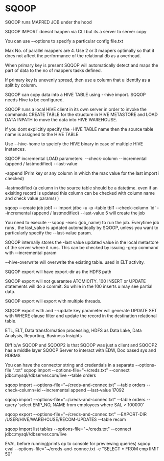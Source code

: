 # SQOOP

SQOOP runs MAPRED JOB under the hood

SQOOP IMPORT doesnt happen via CLI but its a server to server copy

You can use --options to specify a particular config file.txt

Max No. of parallel mappers are 4. Use 2 or 3 mappers optimally so that it does not affect the performance of the relational db as a overhead.

When primary key is present SQQOP will automatically detect and maps the part of data to the no of mappers tasks defined.

If primary key is unevenly spread, then use a column that u identify as a split by column.

SQOOP can copy data into a HIVE TABLE using --hive import. SQQOP needs Hive to be configured.

SQOOP runs a local HIVE client in its own server in order to invoke the commands CREATE TABLE for the structure in HIVE METASTORE and LOAD DATA INPATH to move the data into HIVE WAREHOUSE.

If you dont explicitly specify the -HIVE TABLE name then the source table name is assigned to the HIVE TABLE

Use --hive-home to speicfy the HIVE binary in case of multiple HIVE instances.

SQOOP incremental LOAD parameters: --check-column --incremental (append / lastmodified) --last-value

-append (Prim key or any column in which the max value for the last import i checked) 

-lastmodified (a column in the source table should be a datetime. even if an exisiting record is updated this column can be checked with column name and check value params) ) 

sqoop --create job job1 -- import jdbc -u -p  -table tbl1 --check-column 'id' --incremental (append / lastmodified) --last-value 5 will create the job

You need to execute --sqoop -exec (job_name) to run the job. Everytime job runs , the last_value is updated automatically by SQOOP, unless you want to particularly specify the --last-value param.

SQOOP internally stores the -last value updated value in the local metastore of the server where it runs. This can be checked by issuing -grep command with --incremental param

--hive-overwrite will overwrite the existing table. used in ELT activity.

SQQOP export will have export-dir as the HDFS path

SQOOP export will not guarantee ATOMICITY. 100 INSERT or UPDATE statements will do a commit. So while in the 100 inserts u may see partial data.

SQOOP export will export with multiple threads.

SQQOP export with and --update key parameter will generate  UPDATE SET with WHERE clause filter and update the record in the destination relational table.

ETL, ELT, Data transformation processing, HDFS as Data Lake, Data Analysis, Reporting, Business Insights

Diff b/w SQOOP and SQOOP2 is that SQOOP was just a client and SQOOP2 has a middle layer SQOOP Server to interact with EDW, Doc based sys and RDBMS

You can have the connector string and credentials in a separate --options-file ".txt"
sqoop import --options-file="~/creds.txt" --connect jdbc:mysql//dbserver.com/live --table orders

sqoop import --options-file="~/creds-and-connec.txt" --table orders --check-column=id --incremental append --last-value 17092

sqoop import --options-file="~/creds-and-connec.txt" --table orders --query 'select EMP_NO, NAME from employees where SAL > 100000'

sqoop export --options-file="~/creds-and-connec.txt" --EXPORT-DIR /USER/HIVE/WAREHOUSE/RECOM-UPDATES --table recom

sqoop import list tables --options-file="~/creds.txt" --connect jdbc:mysql//dbserver.com/live

EVAL before running(prints op to console for previewing queries)
sqoop eval --options-file="~/creds-and-connec.txt -e "SELECT * FROM emp lIMIT 50"





